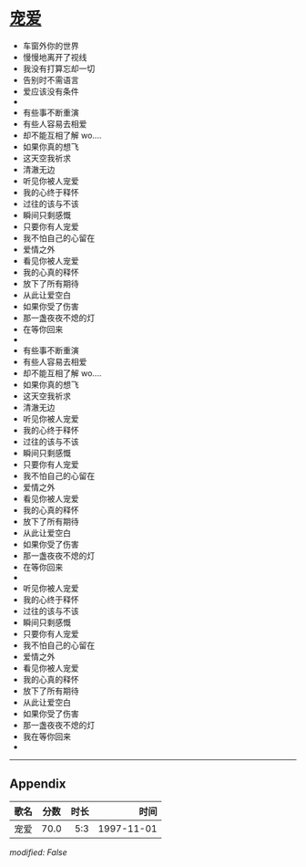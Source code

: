 # [宠爱](https://music.163.com/song?id=67821)

* 车窗外你的世界
* 慢慢地离开了视线
* 我没有打算忘却一切
* 告别时不需语言
* 爱应该没有条件
* 
* 有些事不断重演
* 有些人容易去相爱
* 却不能互相了解 wo....
* 如果你真的想飞
* 这天空我祈求
* 清澈无边
* 听见你被人宠爱
* 我的心终于释怀
* 过往的该与不该
* 瞬间只剩感慨
* 只要你有人宠爱
* 我不怕自己的心留在
* 爱情之外
* 看见你被人宠爱
* 我的心真的释怀
* 放下了所有期待
* 从此让爱空白
* 如果你受了伤害
* 那一盏夜夜不熄的灯
* 在等你回来
* 
* 有些事不断重演
* 有些人容易去相爱
* 却不能互相了解 wo....
* 如果你真的想飞
* 这天空我祈求
* 清澈无边
* 听见你被人宠爱
* 我的心终于释怀
* 过往的该与不该
* 瞬间只剩感慨
* 只要你有人宠爱
* 我不怕自己的心留在
* 爱情之外
* 看见你被人宠爱
* 我的心真的释怀
* 放下了所有期待
* 从此让爱空白
* 如果你受了伤害
* 那一盏夜夜不熄的灯
* 在等你回来
* 
* 听见你被人宠爱
* 我的心终于释怀
* 过往的该与不该
* 瞬间只剩感慨
* 只要你有人宠爱
* 我不怕自己的心留在
* 爱情之外
* 看见你被人宠爱
* 我的心真的释怀
* 放下了所有期待
* 从此让爱空白
* 如果你受了伤害
* 那一盏夜夜不熄的灯
* 我在等你回来
* 


---

## Appendix

|歌名|分数|时长|时间|
|:---|:---:|---:|---:|
|宠爱|70.0|5:3|1997-11-01

*modified: False*